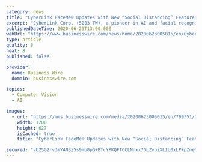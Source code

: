 ```yaml
---
category: news
title: "CyberLink FaceMe® Updates with New “Social Distancing” Features, including Mask Detection & Enhanced Facial Recognition Capabilities"
excerpt: "CyberLink Corp. (5203.TW), a pioneer in AI and facial recognition technologies, today announced new updates to its landmark facial recognition softwar"
publishedDateTime: 2020-06-23T13:00:00Z
webUrl: "https://www.businesswire.com/news/home/20200623005015/en/CyberLink-FaceMe®-Updates-New-“Social-Distancing”-Features"
type: article
quality: 8
heat: 8
published: false

provider:
  name: Business Wire
  domain: businesswire.com

topics:
  - Computer Vision
  - AI

images:
  - url: "https://mms.businesswire.com/media/20200623005015/en/799351/23/FaceMe_Mask-1200x628.jpg"
    width: 1200
    height: 627
    isCached: true
    title: "CyberLink FaceMe® Updates with New “Social Distancing” Features, including Mask Detection & Enhanced Facial Recognition Capabilities"

secured: "vU25G2rvJmY4N3z5s9mb0pQ+BTcYPKQFTCCLNnxx7OLZvoiXLIU0xLP+pZne20mdqwmtTGIPXwOJtaaSsW8tjxh9sLYI1HpzcZnUONatmfPjVJtopIplurbwAqQarAU3tHCl6Tvcr+gpbauJYHZxPECkAJ+WSAvKZfHqii4Lf6KmmIs0uSCjGcYfKTirVXQ/YuVcCHbEF/5x8NB3CBT4xAMaCxwiXy2q7gkBeVxX3iltSEKLNWGMQ/NeeMYDo9GmBM5JGVVl6KtCNHqNhnr8NrCTeMrsADm1Tkk2TpTWuDL4QB/+bIfoDDvmWf0BaV0uNPHvI17+aIuIraGI02Haqg==;/9sRSpimgvRgEU9GTnjtBA=="
---
```


